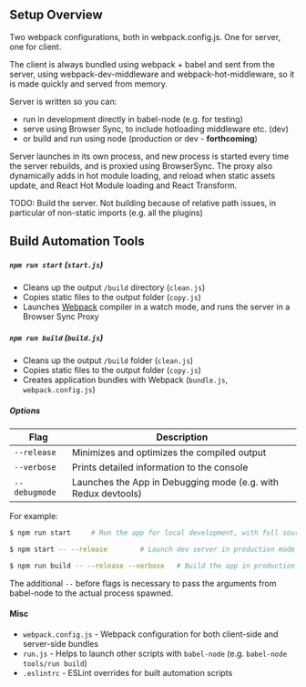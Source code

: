 ## Setup Overview

Two webpack configurations, both in webpack.config.js. One for server, one for client.

The client is always bundled using webpack + babel and sent from the server, using webpack-dev-middleware and webpack-hot-middleware, so it is made quickly and served from memory.
 
Server is written so you can:
 - run in development directly in babel-node (e.g. for testing)
 - serve using Browser Sync, to include hotloading middleware etc. (dev)
 - or build and run using node (production or dev - **forthcoming**)
 
Server launches in its own process, and new process is started every time the server rebuilds, and is proxied using BrowserSync. The proxy also dynamically adds in hot module loading, and reload when static assets update, and React Hot Module loading and React Transform.

TODO: Build the server. Not building because of relative path issues, in particular of non-static imports (e.g. all the plugins)

## Build Automation Tools

##### `npm run start` (`start.js`)

* Cleans up the output `/build` directory (`clean.js`)
* Copies static files to the output folder (`copy.js`)
* Launches [Webpack](https://webpack.github.io/) compiler in a watch mode, and runs the server in a Browser Sync Proxy

##### `npm run build` (`build.js`)

* Cleans up the output `/build` folder (`clean.js`)
* Copies static files to the output folder (`copy.js`)
* Creates application bundles with Webpack (`bundle.js`, `webpack.config.js`)

##### Options

Flag          | Description
------------- | -------------------------------------------------- 
`--release`   | Minimizes and optimizes the compiled output
`--verbose`   | Prints detailed information to the console
`--debugmode` | Launches the App in Debugging mode (e.g. with Redux devtools)

For example:

```sh
$ npm run start     # Run the app for local development, with full sourcemapping etc.
```

```sh
$ npm start -- --release        # Launch dev server in production mode + minified
```

```sh
$ npm run build -- --release --verbose   # Build the app in production mode
```

The additional `--` before flags is necessary to pass the arguments from babel-node to the actual process spawned.

#### Misc

* `webpack.config.js` - Webpack configuration for both client-side and server-side bundles
* `run.js` - Helps to launch other scripts with `babel-node` (e.g. `babel-node tools/run build`)
* `.eslintrc` - ESLint overrides for built automation scripts